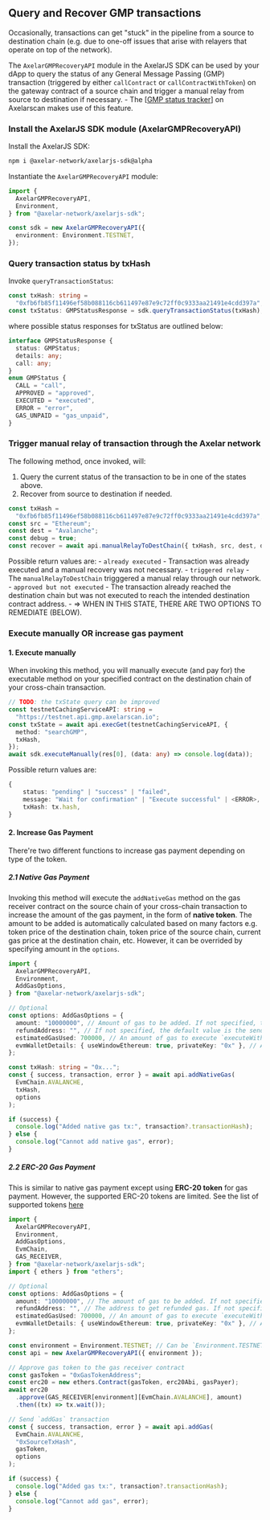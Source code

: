## Query and Recover GMP transactions

Occasionally, transactions can get "stuck" in the pipeline from a source to destination chain (e.g. due to one-off issues that arise with relayers that operate on top of the network).

The `AxelarGMPRecoveryAPI` module in the AxelarJS SDK can be used by your dApp to query the status of any General Message Passing (GMP) transaction (triggered by either `callContract` or `callContractWithToken`) on the gateway contract of a source chain and trigger a manual relay from source to destination if necessary. - The [[GMP status tracker](../gmp-tracker)] on Axelarscan makes use of this feature.

### Install the AxelarJS SDK module (AxelarGMPRecoveryAPI)

Install the AxelarJS SDK:

```bash
npm i @axelar-network/axelarjs-sdk@alpha
```

Instantiate the `AxelarGMPRecoveryAPI` module:

```ts
import {
  AxelarGMPRecoveryAPI,
  Environment,
} from "@axelar-network/axelarjs-sdk";

const sdk = new AxelarGMPRecoveryAPI({
  environment: Environment.TESTNET,
});
```

### Query transaction status by txHash

Invoke `queryTransactionStatus`:

```ts
const txHash: string =
  "0xfb6fb85f11496ef58b088116cb611497e87e9c72ff0c9333aa21491e4cdd397a";
const txStatus: GMPStatusResponse = sdk.queryTransactionStatus(txHash);
```

where possible status responses for txStatus are outlined below:

```ts
interface GMPStatusResponse {
  status: GMPStatus;
  details: any;
  call: any;
}
enum GMPStatus {
  CALL = "call",
  APPROVED = "approved",
  EXECUTED = "executed",
  ERROR = "error",
  GAS_UNPAID = "gas_unpaid",
}
```

### Trigger manual relay of transaction through the Axelar network

The following method, once invoked, will:

1. Query the current status of the transaction to be in one of the states above.
2. Recover from source to destination if needed.

```ts
const txHash =
  "0xfb6fb85f11496ef58b088116cb611497e87e9c72ff0c9333aa21491e4cdd397a";
const src = "Ethereum";
const dest = "Avalanche";
const debug = true;
const recover = await api.manualRelayToDestChain({ txHash, src, dest, debug });
```

Possible return values are: - `already executed` - Transaction was already executed and a manual recovery was not necessary. - `triggered relay` - The `manualRelayToDestChain` trigggered a manual relay through our network. - `approved but not executed` - The transaction already reached the destination chain but was not executed to reach the intended destination contract address. - => WHEN IN THIS STATE, THERE ARE TWO OPTIONS TO REMEDIATE (BELOW).

### Execute manually OR increase gas payment

#### 1. Execute manually

When invoking this method, you will manually execute (and pay for) the executable method on your specified contract on the destination chain of your cross-chain transaction.

```ts
// TODO: the txState query can be improved
const testnetCachingServiceAPI: string =
  "https://testnet.api.gmp.axelarscan.io";
const txState = await api.execGet(testnetCachingServiceAPI, {
  method: "searchGMP",
  txHash,
});
await sdk.executeManually(res[0], (data: any) => console.log(data));
```

Possible return values are:

```ts
{
    status: "pending" | "success" | "failed",
    message: "Wait for confirmation" | "Execute successful" | <ERROR>,
    txHash: tx.hash,
}
```

#### 2. Increase Gas Payment

There're two different functions to increase gas payment depending on type of the token.

##### 2.1 Native Gas Payment

Invoking this method will execute the `addNativeGas` method on the gas receiver contract on the source chain of your cross-chain transaction to increase the amount of the gas payment, in the form of **native token**. The amount to be added is automatically calculated based on many factors e.g. token price of the destination chain, token price of the source chain, current gas price at the destination chain, etc. However, it can be overrided by specifying amount in the `options`.

```ts
import {
  AxelarGMPRecoveryAPI,
  Environment,
  AddGasOptions,
} from "@axelar-network/axelarjs-sdk";

// Optional
const options: AddGasOptions = {
  amount: "10000000", // Amount of gas to be added. If not specified, the sdk will calculate the amount automatically.
  refundAddress: "", // If not specified, the default value is the sender address.
  estimatedGasUsed: 700000, // An amount of gas to execute `executeWithToken` or `execute` function of the custom destination contract. If not specified, the default value is 700000.
  evmWalletDetails: { useWindowEthereum: true, privateKey: "0x" }, // A wallet to send an `addNativeGas` transaction. If not specified, the default value is { useWindowEthereum: true}.
};

const txHash: string = "0x...";
const { success, transaction, error } = await api.addNativeGas(
  EvmChain.AVALANCHE,
  txHash,
  options
);

if (success) {
  console.log("Added native gas tx:", transaction?.transactionHash);
} else {
  console.log("Cannot add native gas", error);
}
```

##### 2.2 ERC-20 Gas Payment

This is similar to native gas payment except using **ERC-20 token** for gas payment. However, the supported ERC-20 tokens are limited. See the list of supported tokens [here](../../resources/testnet)

```ts
import {
  AxelarGMPRecoveryAPI,
  Environment,
  AddGasOptions,
  EvmChain,
  GAS_RECEIVER,
} from "@axelar-network/axelarjs-sdk";
import { ethers } from "ethers";

// Optional
const options: AddGasOptions = {
  amount: "10000000", // The amount of gas to be added. If not specified, the sdk will calculate the amount to be paid.
  refundAddress: "", // The address to get refunded gas. If not specified, the default value is the tx sender address.
  estimatedGasUsed: 700000, // An amount of gas to execute `executeWithToken` or `execute` function of the custom destination contract. If not specified, the default value is 700000.
  evmWalletDetails: { useWindowEthereum: true, privateKey: "0x" }, // A wallet to send an `addNativeGas` transaction. If not specified, the default value is { useWindowEthereum: true}.
};

const environment = Environment.TESTNET; // Can be `Environment.TESTNET` or `Environment.MAINNET`
const api = new AxelarGMPRecoveryAPI({ environment });

// Approve gas token to the gas receiver contract
const gasToken = "0xGasTokenAddress";
const erc20 = new ethers.Contract(gasToken, erc20Abi, gasPayer);
await erc20
  .approve(GAS_RECEIVER[environment][EvmChain.AVALANCHE], amount)
  .then((tx) => tx.wait());

// Send `addGas` transaction
const { success, transaction, error } = await api.addGas(
  EvmChain.AVALANCHE,
  "0xSourceTxHash",
  gasToken,
  options
);

if (success) {
  console.log("Added gas tx:", transaction?.transactionHash);
} else {
  console.log("Cannot add gas", error);
}
```
